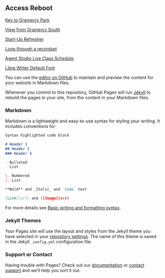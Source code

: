 ## Access Reboot

[Key to Gramercy Park](https://www.google.com/maps/place/40%C2%B044'16.4%22N+73%C2%B059'08.3%22W/@40.737892,-73.985633,3a,75y,162.58h,88.95t/data=!3m7!1e1!3m5!1srM2_4sMeCAkAAAQW4fLxvg!2e0!3e11!7i4002!8i1944!4m5!3m4!1s0x0:0x9328c9e9689e3fdc!8m2!3d40.7378889!4d-73.9856389)

[View from Gramercy South](https://www.google.com/maps/place/16+Gramercy+Park+N,+New+York,+NY+10003/@40.7377775,-73.9864534,3a,75y,62.81h,86.69t/data=!3m6!1e1!3m4!1sYfo5Unghj8Yf4vzlhz-fIA!2e0!7i16384!8i8192!4m5!3m4!1s0x89c259a1b07885cf:0x8060543de3714912!8m2!3d40.7375816!4d-73.9866737)

[Start-Up Refresher](https://www.youtube.com/playlist?list=PLnfNzgd6iu9UfQ7h0Xt99dgLTK-RAA-FT)

[Loop through a recordset](https://youtu.be/7HckYjH_wg4)

[Agent Studio Live Class Schedule](https://agentstudio.continu.co/#/view/articles/61e08d071b91de0013132c3c)


[Libre Writer Default Font](https://www.maketecheasier.com/change-default-font-libreoffice/)

You can use the [editor on GitHub](https://github.com/realdatanyc/access/edit/gh-pages/index.md) to maintain and preview the content for your website in Markdown files.

Whenever you commit to this repository, GitHub Pages will run [Jekyll](https://jekyllrb.com/) to rebuild the pages in your site, from the content in your Markdown files.

### Markdown

Markdown is a lightweight and easy-to-use syntax for styling your writing. It includes conventions for

```markdown
Syntax highlighted code block

# Header 1
## Header 2
### Header 3

- Bulleted
- List

1. Numbered
2. List

**Bold** and _Italic_ and `Code` text

[Link](url) and ![Image](src)
```

For more details see [Basic writing and formatting syntax](https://docs.github.com/en/github/writing-on-github/getting-started-with-writing-and-formatting-on-github/basic-writing-and-formatting-syntax).

### Jekyll Themes

Your Pages site will use the layout and styles from the Jekyll theme you have selected in your [repository settings](https://github.com/realdatanyc/access/settings/pages). The name of this theme is saved in the Jekyll `_config.yml` configuration file.

### Support or Contact

Having trouble with Pages? Check out our [documentation](https://docs.github.com/categories/github-pages-basics/) or [contact support](https://support.github.com/contact) and we’ll help you sort it out.
